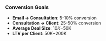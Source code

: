 ### Conversion Goals
- **Email → Consultation**: 5-10% conversion
- **Consultation → Client**: 25-50% conversion
- **Average Deal Size**: $10K-$50K
- **LTV per Client**: $50K-$200K
